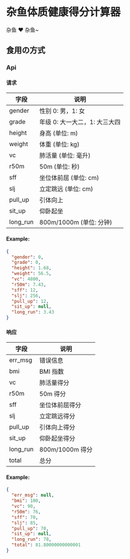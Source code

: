 # 杂鱼体质健康得分计算器

杂鱼 ❤ 杂鱼~

## 食用の方式

### Api

#### 请求

| 字段     | 说明                          |
| -------- | ----------------------------- |
| gender   | 性别 0: 男，1: 女             |
| grade    | 年级 0: 大一大二，1: 大三大四 |
| height   | 身高 (单位: m)                |
| weight   | 体重 (单位: kg)               |
| vc       | 肺活量 (单位: 毫升)           |
| r50m     | 50m (单位: 秒)                |
| sff      | 坐位体前屈 (单位: cm)         |
| slj      | 立定跳远 (单位: cm)           |
| pull_up  | 引体向上                      |
| sit_up   | 仰卧起坐                      |
| long_run | 800m/1000m (单位: 分钟)       |

#### Example:

```json
{
  "gender": 0,
  "grade": 0,
  "height": 1.68,
  "weight": 56.5,
  "vc": 4800,
  "r50m": 7.43,
  "sff": 12,
  "slj": 256,
  "pull_up": 12,
  "sit_up": null,
  "long_run": 3.43
}
```

#### 响应

| 字段     | 说明            |
| -------- | --------------- |
| err_msg  | 错误信息        |
| bmi      | BMI 指数        |
| vc       | 肺活量得分      |
| r50m     | 50m 得分        |
| sff      | 坐位体前屈得分  |
| slj      | 立定跳远得分    |
| pull_up  | 引体向上得分    |
| sit_up   | 仰卧起坐得分    |
| long_run | 800m/1000m 得分 |
| total    | 总分            |

#### Example:

```json
{
  "err_msg": null,
  "bmi": 100,
  "vc": 90,
  "r50m": 76,
  "sff": 70,
  "slj": 85,
  "pull_up": 70,
  "sit_up": null,
  "long_run": 78,
  "total": 81.80000000000001
}
```
